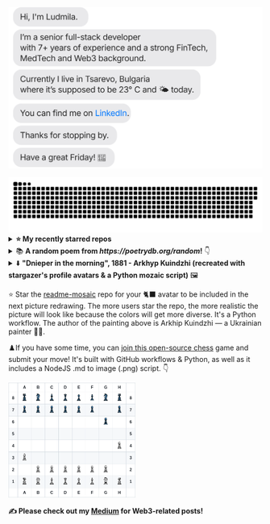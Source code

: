 [![](https://raw.githubusercontent.com/milaabl/milaabl/main/chat.svg)](https://www.linkedin.com/in/ludmila-a-dev/)

<!-- https://github.com/milaabl/milaabl/assets/86361434/c35b0e6f-acf0-435e-920d-b90faa4788ad -->

<img alt="Snake eating my contributions for breakfast🧉" src="https://raw.githubusercontent.com/milaabl/milaabl-readme/preview/github-contribution-grid-snake.svg" />

<details>
<summary>
  <strong>⭐ My recently starred repos </strong>
</summary>
  
<!-- Starred repos start -->
| Name | Url | Stars | Description |
| --- | --- |  --- |  --- |
| Xunzhuo/Xunzhuo|https://github.com/Xunzhuo/Xunzhuo|35|About me|
| zcaceres/interview-prep|https://github.com/zcaceres/interview-prep|1|algos, data structures etc.|
| zcaceres/snoop|https://github.com/zcaceres/snoop|3|Like grep or ack... for the DOM|
| zcaceres/zcaceres|https://github.com/zcaceres/zcaceres|2|Super secret Github profile README thing|
| zcaceres/dotfiles|https://github.com/zcaceres/dotfiles|2|System setup w/dotfiles, tools, and apps automated with Ansible. Forever a WIP.|
| glitch-txs/walletconnect-cafe|https://github.com/glitch-txs/walletconnect-cafe|2|Ethereum-provider implementation with Cafe (global state manager)|
| glitch-txs/metamask-csp-firefox|https://github.com/glitch-txs/metamask-csp-firefox|4|MetaMask is blocked by Firefox when using CSP|
| glitch-txs/next-auth|https://github.com/glitch-txs/next-auth|1|Authentication for the Web.|
| michaelsbradleyjr/nim-notcurses|https://github.com/michaelsbradleyjr/nim-notcurses|26|Nim wrapper for Notcurses: blingful TUIs and character graphics|
| arianXdev/hardhat-jest|https://github.com/arianXdev/hardhat-jest|10|A Hardhat plugin that allows you to use Jest easily!|
| przemek890/Gender_prediction|https://github.com/przemek890/Gender_prediction|4|An application that utilizes camera input to predict a person's gender using a convolutional layer in PyTorch.|
| pieralukasz/pixel-recruitment-task|https://github.com/pieralukasz/pixel-recruitment-task|1|Zadanie rekrutacyjne Pixel Technology|
| SaraRasoulian/oop-solid-patterns|https://github.com/SaraRasoulian/oop-solid-patterns|14|💎  An educational repository for OOP, SOLID and Design Patterns|
| BogdanMFometescu/resume-builder|https://github.com/BogdanMFometescu/resume-builder|11|Django-based web application that allows users to create, update, and export professional resumes.|
| 0xMimir/Advance-CNN-LSTM-Model-for-Cryptocurrency-Forecasting|https://github.com/0xMimir/Advance-CNN-LSTM-Model-for-Cryptocurrency-Forecasting|7|CNN LSTM model used for predicting cryptocurrencies|
| b-hristov/b-hristov|https://github.com/b-hristov/b-hristov|1||
| CloverGit/CloverGit|https://github.com/CloverGit/CloverGit|7||
| TatevKaren/TatevKaren-data-science-portfolio|https://github.com/TatevKaren/TatevKaren-data-science-portfolio|57|Data Science Portfolio of Tatev Karen Aslanyan including Case Studies and Research Projects that I have completed that solve business problems or introduce new products. Case Study papers, codes, and additional resources are all included.|
| PiotrRut/elonmusk-twitter-notifier|https://github.com/PiotrRut/elonmusk-twitter-notifier|62|AI driven e-mail notifier for tweets mentioning stock from Elon Musk 📈|
| Vendicated/Vencord|https://github.com/Vendicated/Vencord|7108|The cutest Discord client mod|
| yeoman/yo|https://github.com/yeoman/yo|3802|CLI tool for running Yeoman generators|
| matter-labs/zksync-era|https://github.com/matter-labs/zksync-era|2955|zkSync era|
| 0age/create2crunch|https://github.com/0age/create2crunch|429|A Rust program for finding salts that create gas-efficient Ethereum addresses via CREATE2.|
| joshstevens19/ethereum-multicall|https://github.com/joshstevens19/ethereum-multicall|338|Ability to call many ethereum constant function calls in 1 JSONRPC request|
| threshold-network/token-dashboard|https://github.com/threshold-network/token-dashboard|21||
| LimeChain/mongoose-immutable-plugin|https://github.com/LimeChain/mongoose-immutable-plugin|2|Mongoose plugin guarding fields from modifications|
| ankitects/anki|https://github.com/ankitects/anki|17436|Anki's shared backend and web components, and the Qt frontend|
| lightningnetwork/lnd|https://github.com/lightningnetwork/lnd|7520|Lightning Network Daemon ⚡️|
| CoNarrative/mongo-immutable|https://github.com/CoNarrative/mongo-immutable|10|Immutable MongoDB.|
| lightningdevkit/rust-lightning|https://github.com/lightningdevkit/rust-lightning|1097|A highly modular Bitcoin Lightning library written in Rust. It's rust-lightning, not Rusty's Lightning!|

<!-- Starred repos end -->

</details>

<details>
  <summary>📚 <strong>A random poem from <em>https://poetrydb.org/random</em>!</strong> 👇 </summary>

<!-- Start poem -->
# 💮 Niobe in Distress by *Phillis Wheatley*

<p>
    Apollo's wrath to man the dreadful spring<br/>Of ills innum'rous, tuneful goddess, sing!<br/>Thou who did'st first th' ideal pencil give,<br/>And taught'st the painter in his works to live,<br/>Inspire with glowing energy of thought,<br/>What Wilson painted, and what Ovid wrote.<br/>Muse! lend thy aid, nor let me sue in vain,<br/>Tho' last and meanest of the rhyming train!<br/>O guide my pen in lofty strains to show<br/>The Phrygian queen, all beautiful in woe.<br/>'Twas where Maeonia spreads her wide domain<br/>Niobe dwelt, and held her potent reign:<br/>See in her hand the regal sceptre shine,<br/>The wealthy heir of Tantalus divine,<br/>He most distinguish'd by Dodonean Jove,<br/>To approach the tables of the gods above:<br/>Her grandsire Atlas, who with mighty pains<br/>Th' ethereal axis on his neck sustains:<br/>Her other grandsire on the throne on high<br/>Rolls the loud-pealing thunder thro' the sky.<br/><br/>Her spouse, Amphion, who from Jove too springs,<br/>Divinely taught to sweep the sounding strings.<br/><br/>Seven sprightly sons the royal bed adorn,<br/>Seven daughters beauteous as the op'ning morn,<br/>As when Aurora fills the ravish'd sight,<br/>And decks the orient realms with rosy light<br/>From their bright eyes the living splendors play,<br/>Nor can beholders bear the flashing ray.<br/><br/>Wherever, Niobe, thou turn'st thine eyes,<br/>New beauties kindle, and new joys arise!<br/>But thou had'st far the happier mother prov'd,<br/>If this fair offspring had been less belov'd:<br/>What if their charms exceed Aurora's teint.<br/>No words could tell them, and no pencil paint,<br/>Thy love too vehement hastens to destroy<br/>Each blooming maid, and each celestial boy.<br/><br/>Now Manto comes, endu'd with mighty skill,<br/>The past to explore, the future to reveal.<br/>Thro' Thebes' wide streets Tiresia's daughter came,<br/>Divine Latona's mandate to proclaim:<br/>The Theban maids to hear the orders ran,<br/>When thus Maeonia's prophetess began:<br/><br/>"Go, Thebans! great Latona's will obey,<br/>"And pious tribute at her altars pay:<br/>"With rights divine, the goddess be implor'd,<br/>"Nor be her sacred offspring unador'd."<br/>Thus Manto spoke. The Theban maids obey,<br/>And pious tribute to the goddess pay.<br/>The rich perfumes ascend in waving spires,<br/>And altars blaze with consecrated fires;<br/>The fair assembly moves with graceful air,<br/>And leaves of laurel bind the flowing hair.<br/><br/>Niobe comes with all her royal race,<br/>With charms unnumber'd, and superior grace:<br/>Her Phrygian garments of delightful hue,<br/>Inwove with gold, refulgent to the view,<br/>Beyond description beautiful she moves<br/>Like heav'nly Venus, 'midst her smiles and loves:<br/>She views around the supplicating train,<br/>And shakes her graceful head with stern disdain,<br/>Proudly she turns around her lofty eyes,<br/>And thus reviles celestial deities:<br/>"What madness drives the Theban ladies fair<br/>"To give their incense to surrounding air?<br/>"Say why this new sprung deity preferr'd?<br/>"Why vainly fancy your petitions heard?<br/>"Or say why Cæus offspring is obey'd,<br/>"While to my goddesship no tribute's paid?<br/>"For me no altars blaze with living fires,<br/>"No bullock bleeds, no frankincense transpires,<br/>"Tho' Cadmus' palace, not unknown to fame,<br/>"And Phrygian nations all revere my name.<br/>"Where'er I turn my eyes vast wealth I find,<br/>"Lo! here an empress with a goddess join'd.<br/>"What, shall a Titaness be deify'd,<br/>"To whom the spacious earth a couch deny'd!<br/>"Nor heav'n, nor earth, nor sea receiv'd your queen,<br/>"Till pitying Delos took the wand'rer in.<br/>"Round me what a large progeny is spread!<br/>"No frowns of fortune has my soul to dread.<br/>"What if indignant she decrease my train<br/>"More than Latona's number will remain;<br/>"Then hence, ye Theban dames, hence haste away,<br/>"Nor longer off'rings to Latona pay;<br/>"Regard the orders of Amphion's spouse,<br/>"And take the leaves of laurel from your brows."<br/>Niobe spoke. The Theban maids obey'd,<br/>Their brows unbound, and left the rights unpaid.<br/><br/>The angry goddess heard, then silence broke<br/>On Cynthus' summit, and indignant spoke;<br/>"Phoebus! behold, thy mother in disgrace,<br/>"Who to no goddess yields the prior place<br/>"Except to Juno's self, who reigns above,<br/>"The spouse and sister of the thund'ring Jove.<br/>"Niobe, sprung from Tantalus, inspires<br/>"Each Theban bosom with rebellious fires;<br/>"No reason her imperious temper quells,<br/>"But all her father in her tongue rebels;<br/>"Wrap her own sons for her blaspheming breath,<br/>"Apollo! wrap them in the shades of death."<br/>Latona ceas'd, and ardent thus replies<br/>The God, whose glory decks th' expanded skies.<br/><br/>"Cease thy complaints, mine be the task assign'd<br/>"To punish pride, and scourge the rebel mind."<br/>This Phoebe join'd.--They wing their instant flight;<br/>Thebes trembled as th' immortal pow'rs alight.<br/><br/>With clouds incompass'd glorious Phoebus stands;<br/>The feather'd vengeance quiv'ring in his hands.<br/><br/>Near Cadmus' walls a plain extended lay,<br/>Where Thebes' young princes pass'd in sport the day:<br/>There the bold coursers bounded o'er the plains,<br/>While their great masters held the golden reins.<br/>Ismenus first the racing pastime led,<br/>And rul'd the fury of his flying steed.<br/>"Ah me," he sudden cries, with shrieking breath,<br/>While in his breast he feels the shaft of death;<br/>He drops the bridle on his courser's mane,<br/>Before his eyes in shadows swims the plain,<br/>He, the first-born of great Amphion's bed,<br/>Was struck the first, first mingled with the dead.<br/><br/>Then didst thou, Sipylus, the language hear<br/>Of fate portentous whistling in the air:<br/>As when th' impending storm the sailor sees<br/>He spreads his canvas to the fav'ring breeze,<br/>So to thine horse thou gav'st the golden reins,<br/>Gav'st him to rush impetuous o'er the plains:<br/>But ah! a fatal shaft from Phoebus' hand<br/>Smites thro' thy neck, and sinks thee on the sand.<br/><br/>Two other brothers were at wrestling found,<br/>And in their pastime claspt each other round:<br/>A shaft that instant from Apollo's hand<br/>Transfixt them both, and stretcht them on the sand:<br/>Together they their cruel fate bemoan'd,<br/>Together languish'd, and together groan'd:<br/>Together too th' unbodied spirits fled,<br/>And sought the gloomy mansions of the dead.<br/>Alphenor saw, and trembling at the view,<br/>Beat his torn breast, that chang'd its snowy hue.<br/>He flies to raise them in a kind embrace;<br/>A brother's fondness triumphs in his face:<br/>Alphenor fails in this fraternal deed,<br/>A dart dispatch'd him (so the fates decreed<br/>Soon as the arrow left the deadly wound,<br/>His issuing entrails smoak'd upon the ground.<br/>What woes on blooming Damasichon wait!<br/>His sighs portend his near impending fate.<br/>Just where the well-made leg begins to be,<br/>And the soft sinews form the supple knee,<br/>The youth sore wounded by the Delian god<br/>Attempts t' extract the crime-avenging rod,<br/>But, whilst he strives the will of fate t' avert,<br/>Divine Apollo sends a second dart;<br/>Swift thro' his throat the feather'd mischief flies,<br/>Bereft of sense, he drops his head, and dies.<br/><br/>Young Ilioneus, the last, directs his pray'r,<br/>And cries, "My life, ye gods celestial! spare."<br/>Apollo heard, and pity touch'd his heart,<br/>But ah! too late, for he had sent the dart:<br/>Thou too, O Ilioneus, art doom'd to fall,<br/>The fates refuse that arrow to recal.<br/><br/>On the swift wings of ever flying Fame<br/>To Cadmus' palace soon the tidings came:<br/>Niobe heard, and with indignant eyes<br/>She thus express'd her anger and surprise:<br/>"Why is such privilege to them allow'd?<br/>"Why thus insulted by the Delian god?<br/>"Dwells there such mischief in the pow'rs above?<br/>"Why sleeps the vengeance of immortal Jove?"<br/>For now Amphion too, with grief oppress'd,<br/>Had plung'd the deadly dagger in his breast.<br/>Niobe now, less haughty than before,<br/>With lofty head directs her steps no more<br/>She, who late told her pedigree divine,<br/>And drove the Thebans from Latona's shrine,<br/>How strangely chang'd!--yet beautiful in woe,<br/>She weeps, nor weeps unpity'd by the foe.<br/>On each pale corse the wretched mother spread<br/>Lay overwhelm'd with grief, and kiss'd her dead,<br/>Then rais'd her arms, and thus, in accents slow,<br/>"Be sated cruel Goddess! with my woe;<br/>"If I've offended, let these streaming eyes,<br/>"And let this sev'nfold funeral suffice:<br/>"Ah! take this wretched life you deign'd to save,<br/>"With them I too am carried to the grave.<br/>"Rejoice triumphant, my victorious foe,<br/>"But show the cause from whence your triumphs flow?<br/>"Tho' I unhappy mourn these children slain,<br/>"Yet greater numbers to my lot remain."<br/>She ceas'd, the bow string twang'd with awful sound,<br/>Which struck with terror all th' assembly round,<br/>Except the queen, who stood unmov'd alone,<br/>By her distresses more presumptuous grown.<br/>Near the pale corses stood their sisters fair<br/>In sable vestures and dishevell'd hair;<br/>One, while she draws the fatal shaft away,<br/>Faints, falls, and sickens at the light of day.<br/>To sooth her mother, lo! another flies,<br/>And blames the fury of inclement skies,<br/>And, while her words a filial pity show,<br/>Struck dumb--indignant seeks the shades below.<br/>Now from the fatal place another flies,<br/>Falls in her flight, and languishes, and dies.<br/>Another on her sister drops in death;<br/>A fifth in trembling terrors yields her breath;<br/>While the sixth seeks some gloomy cave in vain,<br/>Struck with the rest, and mingled with the slain.<br/><br/>One only daughter lives, and she the least;<br/>The queen close clasp'd the daughter to her breast:<br/>"Ye heav'nly pow'rs, ah spare me one," she cry'd,<br/>"Ah! spare me one," the vocal hills reply'd:<br/>In vain she begs, the Fates her suit deny,<br/>In her embrace she sees her daughter die.<br/><br/>*"The queen of all her family bereft,<br/>"Without or husband, son, or daughter left,<br/>"Grew stupid at the shock. The passing air<br/>"Made no impression on her stiff'ning hair.<br/>"The blood forsook her face: amidst the flood<br/>"Pour'd from her cheeks, quite fix'd her eye-balls stood.<br/>"Her tongue, her palate both obdurate grew,<br/>"Her curdled veins no longer motion knew;<br/>"The use of neck, and arms, and feet was gone,<br/>"And ev'n her bowels hard'ned into stone:<br/>"A marble statue now the queen appears,<br/>"But from the marble steal the silent tears."
</p>

***
<!-- End poem -->
</details>

<details>
<summary>
  ⬇️ <strong>"Dnieper in the morning", 1881 - Arkhyp Kuindzhi (recreated with stargazer's profile avatars & a Python mozaic script)</strong> 🖼️
</summary>

<img width="49%" src="https://raw.githubusercontent.com/milaabl/readme-mosaic/main/data/input.jpg" alt="Original picture"/>
<img width="49%" src="https://raw.githubusercontent.com/milaabl/readme-mosaic/main/data/output.jpg" alt="Output picture"/>
<img width="70%" src="https://raw.githubusercontent.com/milaabl/readme-mosaic/main/data/output.gif" alt="Output GIF"/>
</details>

⭐ Star the [readme-mosaic](https://github.com/milaabl/readme-mosaic) repo for your 🐈‍⬛ avatar to be included in the next picture redrawing. The more users star the repo, the more realistic the picture will look like because the colors will get more diverse. It's a Python workflow. The author of the painting above is Arkhip Kuindzhi — a Ukrainian painter 💙💛.

♟️If you have some time, you can [join this open-source chess](https://github.com/milaabl/readme-chess) game and submit your move! It's built with GitHub workflows & Python, as well as it includes a NodeJS .md to image (.png) script. 👇

<a href="https://github.com/milaabl/readme-chess/blob/master/README.md"><img src="https://raw.githubusercontent.com/milaabl/readme-chess/master/chess.png" alt="README chess dynamic game preview" width="50%" /></a>

<strong>✍️ Please check out my <a href="https://medium.com/@milaabl2405">Medium</a> for Web3-related posts!</strong>
